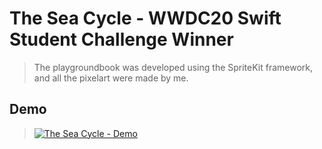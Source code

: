 # The Sea Cycle - WWDC20 Swift Student Challenge Winner

> The playgroundbook was developed using the SpriteKit framework, and all the pixelart were made by me.

## Demo

> [![The Sea Cycle - Demo](https://i.imgur.com/Gsx3k2Z.png)](https://www.youtube.com/watch?v=f_y6uGfQxcI&feature=youtu.be)
